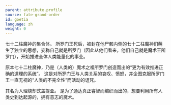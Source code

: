 ```yaml
---
parent: attribute.profile
source: fate-grand-order
id: goetia
language: zh
weight: 0
---
```


七十二柱魔神的集合体。
所罗门王死后，被封在他尸骸内侧的七十二柱魔神们萌生了独立的思想，妄称自己就是所罗门（因此从他们看来，他们自己就是魔术王所罗门），开始推进全体人类能量化的事业。

原本七十二柱魔神，乃是（人类的）魔术之祖所罗门创造而出的“更为有效推进正确的道理的系统”。
这是对所罗门王与人类关系的哀叹、愤怒，并企图克服所罗门王一直无视的“人类的不完全性”而活动的诅咒。

其名为人理烧却式盖提亚。
是为了通达真正睿智而编织而出的，想要利用所有人类史到达起源的，拥有意志的魔术。
